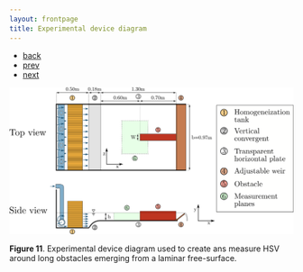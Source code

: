 ```yaml
---
layout: frontpage
title: Experimental device diagram
---
```


<div class="navbar">
  <div class="navbar-inner">
      <ul class="nav">
        <li><a href="../../index.html#flow-around-obstacles">back</a></li>
          <li><a href="Simulations.html">prev</a></li>
          <li><a href="vortex_superieur.html">next</a></li>
      </ul>
  </div>
</div>


![Experimental device schematic view](../../assets/pics/Schema_manip.png)

**Figure 11**.
Experimental device diagram used to create ans measure HSV around long obstacles emerging from a laminar free-surface.

